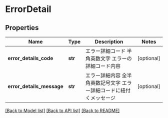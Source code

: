 # ErrorDetail

## Properties
Name | Type | Description | Notes
------------ | ------------- | ------------- | -------------
**error_details_code** | **str** | エラー詳細コード 半角英数文字 エラーの詳細コード内容  | [optional] 
**error_details_message** | **str** | エラー詳細内容 全半角英数記号文字 エラー詳細コードに紐付くメッセージ  | [optional] 

[[Back to Model list]](../README.md#documentation-for-models) [[Back to API list]](../README.md#documentation-for-api-endpoints) [[Back to README]](../README.md)


